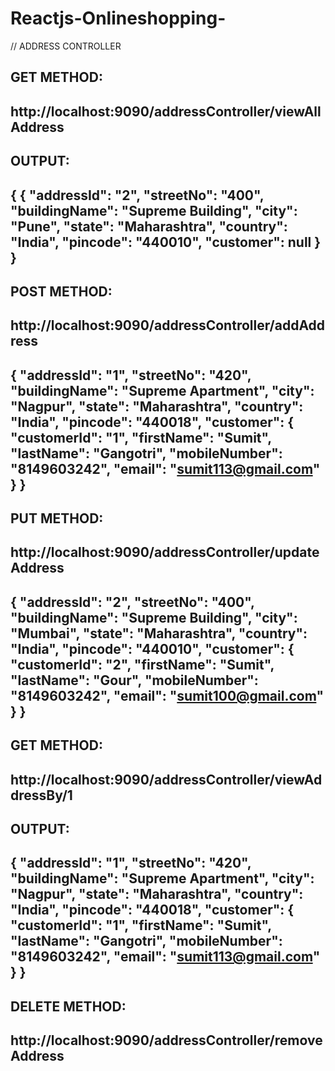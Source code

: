 # Reactjs-Onlineshopping-
// ADDRESS CONTROLLER 

GET METHOD:
-----------
http://localhost:9090/addressController/viewAllAddress
---------------------------------------------------------
OUTPUT:
-------
{
    {
        "addressId": "2",
        "streetNo": "400",
        "buildingName": "Supreme Building",
        "city": "Pune",
        "state": "Maharashtra",
        "country": "India",
        "pincode": "440010",
        "customer": null
    }
}
-----------------------------------------------------------
POST METHOD:
------------
http://localhost:9090/addressController/addAddress
------------------------------------------------------------
 
 {
        "addressId": "1",
        "streetNo": "420",
        "buildingName": "Supreme Apartment",
        "city": "Nagpur",
        "state": "Maharashtra",
        "country": "India",
        "pincode": "440018",
        "customer": {
            "customerId": "1",
            "firstName": "Sumit",
            "lastName": "Gangotri",
            "mobileNumber": "8149603242",
            "email": "sumit113@gmail.com"
        }
    }
------------------------------------------------------------------
    
PUT METHOD:
-----------
http://localhost:9090/addressController/updateAddress
--------------------------------------------------------------------
   {
        "addressId": "2",
        "streetNo": "400",
        "buildingName": "Supreme Building",
        "city": "Mumbai",
        "state": "Maharashtra",
        "country": "India",
        "pincode": "440010",
        "customer": {
            "customerId": "2",
            "firstName": "Sumit",
            "lastName": "Gour",
            "mobileNumber": "8149603242",
            "email": "sumit100@gmail.com"
        }
    }
-------------------------------------------------------------------------
GET METHOD:
-----------
http://localhost:9090/addressController/viewAddressBy/1
---------------------------------------------------------------------------
OUTPUT:
-------

{
    "addressId": "1",
    "streetNo": "420",
    "buildingName": "Supreme Apartment",
    "city": "Nagpur",
    "state": "Maharashtra",
    "country": "India",
    "pincode": "440018",
    "customer": {
        "customerId": "1",
        "firstName": "Sumit",
        "lastName": "Gangotri",
        "mobileNumber": "8149603242",
        "email": "sumit113@gmail.com"
    }
}
-----------------------------------------------------------------------------------

DELETE METHOD:
--------------
http://localhost:9090/addressController/removeAddress
--------------------------------------------------------------------------------------
